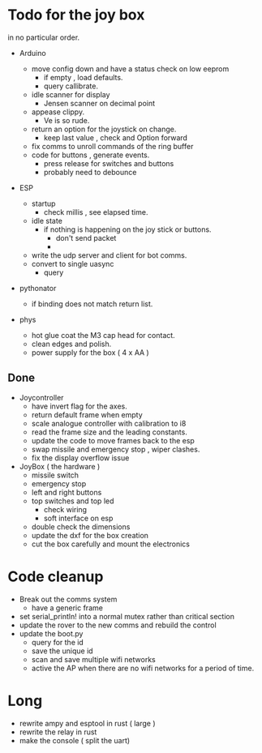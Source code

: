 # Todo for the joy box

in no particular order.

- Arduino


  - move config down and have a status check on low eeprom
    - if empty , load defaults.
    - query callibrate.
  - idle scanner for display 
    - Jensen scanner on decimal point
  - appease clippy.
    - Ve is so rude.
  - return an option for the joystick on change.
    - keep last value , check and Option forward
  - fix comms to unroll commands of the ring buffer 
  - code for buttons , generate events.
    - press release for switches and buttons
    - probably need to debounce

- ESP
  - startup
    - check millis , see elapsed time.
  - idle state
    - if nothing is happening on the joy stick or buttons.
      - don't send packet
      - 
  - write the udp server and client for bot comms.
  - convert to single uasync 
    - query

- pythonator 
  - if binding does not match return list.
  
- phys
  - hot glue coat the M3 cap head for contact.
  - clean edges and polish. 
  - power supply for the box ( 4 x AA )

## Done
- Joycontroller
  - have invert flag for the axes.
  - return default frame when empty
  - scale analogue controller with calibration to i8
  - read the frame size and the leading constants.
  - update the code to move frames back to the esp
  - swap missile and emergency stop , wiper clashes.
  - fix the display overflow issue
- JoyBox ( the hardware )
  - missile switch
  - emergency stop 
  - left and right buttons
  - top switches and top led
    - check wiring
    - soft interface on esp
  - double check the dimensions 
  - update the dxf for the box creation
  - cut the box carefully and mount the electronics 


# Code cleanup
- Break out the comms system
  - have a generic frame
- set serial_println! into a normal mutex rather than critical section
- update the rover to the new comms and rebuild the control
- update the boot.py
  - query for the id
  - save the unique id 
  - scan and save multiple wifi networks
  - active the AP when there are no wifi networks for a period of time.

 
# Long
- rewrite ampy and esptool in rust ( large ) 
- rewrite the relay in rust
- make the console ( split the uart)